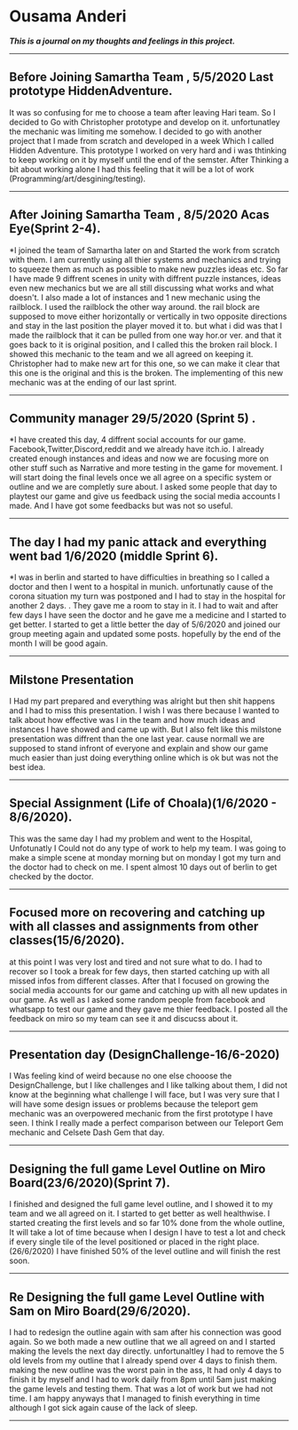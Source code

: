 # Ousama Anderi 

_**This is a journal on my thoughts and feelings in this project.**_

---
## Before Joining Samartha Team , 5/5/2020 Last prototype HiddenAdventure.

It was so confusing for me to choose a team after leaving Hari team.
So I decided to Go with Christopher prototype and develop on it. unfortunatley the mechanic was limiting me somehow.
I decided to go with another project that I made from scratch and developed in a week Which I called Hidden Adventure. 
This prototype I worked on very hard and i was thtinking to keep working on it by myself until the end of the semster.
After Thinking a bit about working alone I had this feeling that it will be a lot of work (Programming/art/desgining/testing).

---

## After Joining Samartha Team , 8/5/2020 Acas Eye(Sprint 2-4).
*I joined the team of Samartha later on and Started the work from scratch with them.
I am currently using all thier systems and mechanics and trying to squeeze them as much as possible to make new puzzles ideas etc.
So far I have made 9 diffrent scenes in unity with diffrent puzzle instances, ideas even new mechanics but we are all still discussing what works and what doesn't.
I also made a lot of instances and 1 new mechanic using the railblock. I used the railblock the other way around. the rail block are supposed to move either horizontally or vertically in two opposite directions
and stay in the last position the player moved it to. but what i did was that I made the railblock that it can be pulled from one way hor.or ver. and that it goes back to it is original position, and I called this the broken rail block.
I showed this mechanic to the team and we all agreed on keeping it. Christopher had to make new art for this one, so we can make it clear that this one is the original and this is the broken.
The implementing of this new mechanic was at the ending of our last sprint.

---

## Community manager 29/5/2020 (Sprint 5) .
*I have created this day, 4 diffrent social accounts for our game.
Facebook,Twitter,Discord,reddit and we already have itch.io. 
I already created enough instances and ideas and now we are focusing more on other stuff such as Narrative and more testing in the game for movement.
I will start doing the final levels once we all agree on a specific system or outline and we are completly sure about.
I asked some people that day to playtest our game and give us feedback using the social media accounts I made. And I have got some feedbacks but was not so useful.

---

## The day I had my panic attack and everything went bad 1/6/2020 (middle Sprint 6).
*I was in berlin and started to have difficulties in breathing so I called a doctor and then I went to a hospital in munich. unfortunatly cause of the corona situation my turn was postponed and I had to stay in the hospital for another 2 days. .
They gave me a room to stay in it.
I had to wait and after few days I have seen the doctor and he gave me a medicine and I started to get better. 
I started to get a little better the day of 5/6/2020 and joined our group meeting again and updated some posts.
hopefully by the end of the month I will be good again.

---

## Milstone Presentation
I Had my part prepared and everything was alright but then shit happens and I had to miss this presentation.
I wish I was there because I wanted to talk about how effective was I in the team and how much ideas and instances I have showed and came up with.
But I also felt like this milstone presentation was diffrent than the one last year. cause normall we are supposed to stand infront of everyone and explain and show our game much easier than
just doing everything online which is ok but was not the best idea.

---
## Special Assignment (Life of Choala)(1/6/2020 - 8/6/2020).
This was the same day I had my problem and went to the Hospital, Unfotunatly I Could not do any type of work to help my team.
I was going to make a simple scene at monday morning but on monday I got my turn and the doctor had to check on me.
I spent almost 10 days out of berlin to get checked by the doctor.

---

## Focused more on recovering and catching up with all classes and assignments from other classes(15/6/2020).
at this point I was very lost and tired and not sure what to do. I had to recover so I took a break for few days, then started catching up with all missed infos from different classes.
After that I focused on growing the social media accounts for our game and catching up with all new updates in our game. As well as I asked some random people  from facebook and whatsapp to test our game
and they gave me thier feedback. I posted all the feedback on miro so my team can see it and discucss about it.

---

## Presentation day (DesignChallenge-16/6-2020)
I Was feeling kind of weird because no one else chooose the DesignChallenge, but I like challenges and I like talking about them, I did not know at the beginning what challenge I will face,
but I was very sure that I will have some design issues or problems because the teleport gem mechanic was an overpowered mechanic from the first prototype I have seen. 
I think I really made a perfect comparison between our Teleport Gem mechanic and Celsete Dash Gem that day.

---

## Designing the full game Level Outline on Miro Board(23/6/2020)(Sprint 7).
I finished and designed the full game level outline, and I showed it to my team and we all agreed on it. I started to get better as well healthwise.
I started creating the first levels and so far 10% done from the whole outline, It will take a lot of time because when I design I have to test a lot and check if every single tile of the 
level positioned or placed in the right place. 
(26/6/2020) I have finished 50% of the level outline and will finish the rest soon.

---

## Re Designing the full game Level Outline with Sam on Miro Board(29/6/2020).
I had to redesign the outline again with sam after his connection was good again. So we both made a new outline that we all agreed on and I started making the levels the next day directly.
unfortunaltley I had to remove the 5 old levels from my outline that I already spend over 4 days to finish them.
making the new outline was the worst pain in the ass, It had only 4 days to finish it by myself and I had to work daily from 8pm until 5am just making the game levels and testing them.
That was a lot of work but we had not time. I am happy anyways that I managed to finish everything in time although I got sick again cause of the lack of sleep.

---
